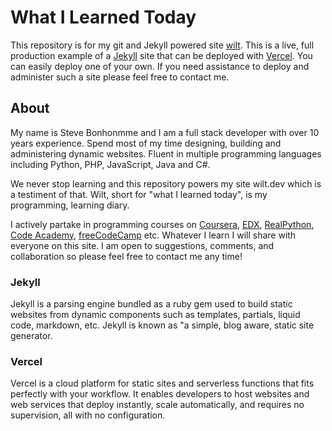 # What I Learned Today

This repository is for my git and Jekyll powered site [wilt](https://wilt.dev). This is a live, full production example of a [Jekyll](https://jekyllrb.com/) site that can be deployed with [Vercel](https://vercel.com). You can easily deploy one of your own. If you need assistance to deploy and administer such a site please feel free to contact me.

## About

My name is Steve Bonhonmme and I am a full stack developer with over 10 years experience. Spend most of my time designing, building and administering dynamic websites. Fluent in multiple programming languages including Python, PHP, JavaScript, Java and C#.

We never stop learning and this repository powers my site wilt.dev which is a testiment of that. Wilt, short for "what I learned today", is my programming, learning diary.

I actively partake in programming courses on [Coursera](http://coursera.org), [EDX](http://edx.org), [RealPython](http://realpython.com), [Code Academy](http://codecademy.com), [freeCodeCamp](http://freecodecamp.org) etc. Whatever I learn I will share with everyone on this site.  I am open to suggestions, comments, and collaboration so please feel free to contact me any time!

### Jekyll

 Jekyll is a parsing engine bundled as a ruby gem used to build static websites from dynamic components such as templates, partials, liquid code, markdown, etc. Jekyll is known as "a simple, blog aware, static site generator.

### Vercel

 Vercel is a cloud platform for static sites and serverless functions that fits perfectly with your workflow. It enables developers to host websites and web services that deploy instantly, scale automatically, and requires no supervision, all with no configuration.
